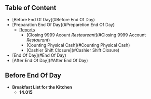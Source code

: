 ## Table of Content
* [Before End Of Day](#Before End Of Day)
* [Preparation End Of Day](#Preparetion End Of Day)
  * [Reports](#Reports)
    * [Closing 9999 Acount *Restaureant*](#Closing 9999 Account *Restaurant*)
    * [Counting Physical Cash](#Counting Physical Cash)
    * [Cashier Shift Closure](#Cashier Shift Closure)
* [End Of Day](#End Of Day)
* [After End Of Day](#After End Of Day)

## Before End Of Day
   - **Breakfast List for the Kitchen**
     - **14.015**
